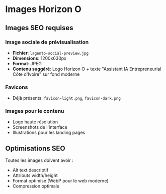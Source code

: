 # Images Horizon O

## Images SEO requises

### Image sociale de prévisualisation
- **Fichier**: `lagento-social-preview.jpg`
- **Dimensions**: 1200x630px
- **Format**: JPEG
- **Contenu suggéré**: Logo Horizon O + texte "Assistant IA Entrepreneurial Côte d'Ivoire" sur fond moderne

### Favicons
- Déjà présents: `favicon-light.png`, `favicon-dark.png`

### Images pour le contenu
- Logo haute résolution
- Screenshots de l'interface
- Illustrations pour les landing pages

## Optimisations SEO

Toutes les images doivent avoir :
- Alt text descriptif
- Attributs width/height
- Format optimisé (WebP pour le web moderne)
- Compression optimale